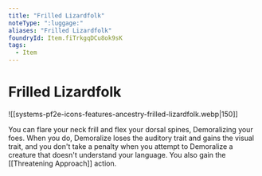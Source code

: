 ```yaml
---
title: "Frilled Lizardfolk"
noteType: ":luggage:"
aliases: "Frilled Lizardfolk"
foundryId: Item.fiTrkgqDCu8ok9sK
tags:
  - Item
---
```


# Frilled Lizardfolk
![[systems-pf2e-icons-features-ancestry-frilled-lizardfolk.webp|150]]

You can flare your neck frill and flex your dorsal spines, Demoralizing your foes. When you do, Demoralize loses the auditory trait and gains the visual trait, and you don't take a penalty when you attempt to Demoralize a creature that doesn't understand your language. You also gain the [[Threatening Approach]] action.
